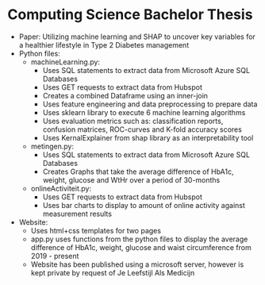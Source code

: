 # Computing Science Bachelor Thesis #
* Paper: Utilizing machine learning and SHAP to uncover key variables for a healthier lifestyle in Type 2 Diabetes management
* Python files:
    * machineLearning.py:
        * Uses SQL statements to extract data from Microsoft Azure SQL Databases
        * Uses GET requests to extract data from Hubspot
        * Creates a combined Dataframe using an inner-join
        * Uses feature engineering and data preprocessing to prepare data 
        * Uses sklearn library to execute 6 machine learning algorithms
        * Uses evaluation metrics such as: classification reports, confusion matrices, ROC-curves and K-fold accuracy scores
        * Uses KernalExplainer from shap library as an interpretability tool
    * metingen.py:
        * Uses SQL statements to extract data from Microsoft Azure SQL Databases
        * Creates Graphs that take the average difference of HbA1c, weight, glucose and WtHr over a period of 30-months    
    * onlineActiviteit.py: 
        * Uses GET requests to extract data from Hubspot
        * Uses bar charts to display to amount of online activity against measurement results
* Website:
    * Uses html+css templates for two pages
    * app.py uses functions from the python files to display the average difference of HbA1c, weight, glucose and waist circumference from 2019 - present
    * Website has been published using a microsoft server, however is kept private by request of Je Leefstijl Als Medicijn
